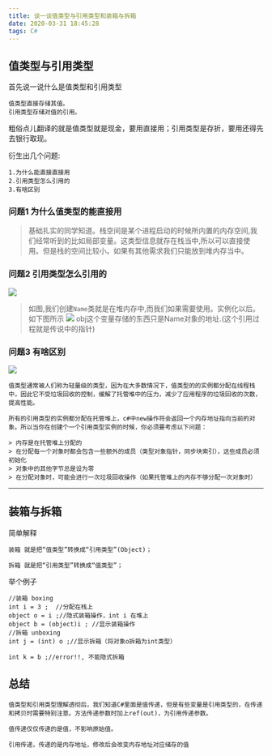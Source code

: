 ```yaml
---
title: 谈一谈值类型与引用类型和装箱与拆箱
date: 2020-03-31 18:45:28
tags: C#
---
```

## 值类型与引用类型
首先说一说什么是值类型和引用类型
```
值类型直接存储其值。
引用类型存储对值的引用。
```
粗俗点儿翻译的就是值类型就是现金，要用直接用；引用类型是存折，要用还得先去银行取现。

衍生出几个问题:
```
1.为什么能直接直接用
2.引用类型怎么引用的
3.有啥区别
```
### 问题1 为什么值类型的能直接用
> 基础扎实的同学知道。栈空间是某个进程启动的时候所内置的内存空间,我们经常听到的比如局部变量。这类型信息就存在栈当中,所以可以直接使用。但是栈的空间比较小。如果有其他需求我们只能放到堆内存当中。

### 问题2 引用类型怎么引用的
![](/img/newimg/00831rSTgy1gddc3pkcflj30mw0jy0uq.jpg)
> 如图,我们创建`Name`类就是在堆内存中,而我们如果需要使用。实例化以后。如下图所示
![](/img/newimg/00831rSTgy1gddc8328sjj31480l2wfs.jpg)
> obj这个变量存储的东西只是Name对象的地址.(这个引用过程就是传说中的指针)

### 问题3 有啥区别
![](/img/newimg/00831rSTgy1gddch6bnphj313i0oan0i.jpg)
```
值类型通常被人们称为轻量级的类型，因为在大多数情况下，值类型的的实例都分配在线程栈中，因此它不受垃圾回收的控制，缓解了托管堆中的压力，减少了应用程序的垃圾回收的次数，提高性能。

所有的引用类型的实例都分配在托管堆上，c#中new操作符会返回一个内存地址指向当前的对象。所以当你在创建个一个引用类型实例的时候，你必须要考虑以下问题：

> 内存是在托管堆上分配的
> 在分配每一个对象时都会包含一些额外的成员（类型对象指针，同步块索引），这些成员必须初始化
> 对象中的其他字节总是设为零
> 在分配对象时，可能会进行一次垃圾回收操作（如果托管堆上的内存不够分配一次对象时）
```
---


## 装箱与拆箱
简单解释
```
装箱 就是把“值类型”转换成“引用类型”(Object)；

拆箱 就是把“引用类型”转换成“值类型”；
```
举个例子
```
//装箱 boxing
int i = 3 ;  //分配在栈上
object o = i ;//隐式装箱操作，int i 在堆上
object b = (object)i ; //显示装箱操作
//拆箱 unboxing
int j = (int) o ;//显示拆箱（将对象o拆箱为int类型）
 
int k = b ;//error!!, 不能隐式拆箱
```


## 总结
```
值类型和引用类型理解透彻后，我们知道C#里面是值传递，但是有些变量是引用类型的，在传递和拷贝时需要特别注意。方法传递参数时加上ref(out)，为引用传递参数。

值传递仅仅传递的是值，不影响原始值。

引用传递，传递的是内存地址，修改后会改变内存地址对应储存的值
```






